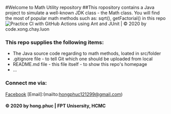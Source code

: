 #Welcome to Math Utility repository
##This ropository contains a Java project to simulate a well-known JDK class - the Math class. You will find the most of popular math methods such as: sqrt(), getFactorial() in this repo
![Practice CI with GitHub Actions using Ant and JUnit | © 2020 by code.xong.chay.luon](https://github.com/hongphuc121299/SE1428-math-util/workflows/Practice%20CI%20with%20GitHub%20Actions%20using%20Ant%20and%20JUnit%20%7C%20%C2%A9%202020%20by%20code.xong.chay.luon/badge.svg)

### This repo supplies the following items: 
* The Java source code regarding to math methods, loated in src/folder 
* .gitignore file - to tell Git which one should be uploaded from local 
* README.md file - this file itself - to show this repo's homepage
* ...

### Connect me via:
[Facebook](https://www.facebook.com/phuc12121999/)
[Email]:(mailto:hongphuc121299@gmail.com)

####  © 2020 by hong.phuc | FPT Unisersity, HCMC
